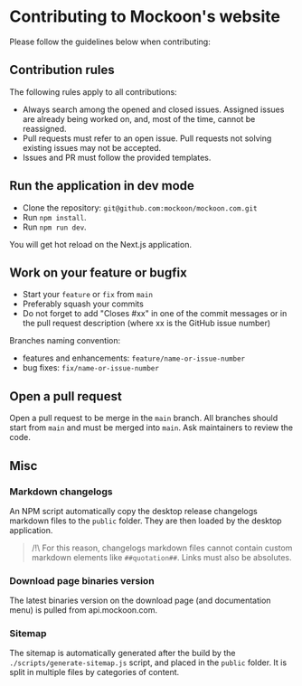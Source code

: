 # Contributing to Mockoon's website

Please follow the guidelines below when contributing:

## Contribution rules

The following rules apply to all contributions:

- Always search among the opened and closed issues. Assigned issues are already being worked on, and, most of the time, cannot be reassigned.
- Pull requests must refer to an open issue. Pull requests not solving existing issues may not be accepted.
- Issues and PR must follow the provided templates.

## Run the application in dev mode

- Clone the repository: `git@github.com:mockoon/mockoon.com.git`
- Run `npm install`.
- Run `npm run dev`.

You will get hot reload on the Next.js application.

## Work on your feature or bugfix

- Start your `feature` or `fix` from `main`
- Preferably squash your commits
- Do not forget to add "Closes #xx" in one of the commit messages or in the pull request description (where xx is the GitHub issue number)

Branches naming convention:

- features and enhancements: `feature/name-or-issue-number`
- bug fixes: `fix/name-or-issue-number`

## Open a pull request

Open a pull request to be merge in the `main` branch. All branches should start from `main` and must be merged into `main`.
Ask maintainers to review the code.

## Misc

### Markdown changelogs

An NPM script automatically copy the desktop release changelogs markdown files to the `public` folder. They are then loaded by the desktop application.

> /!\ For this reason, changelogs markdown files cannot contain custom markdown elements like `##quotation##`. Links must also be absolutes.

### Download page binaries version

The latest binaries version on the download page (and documentation menu) is pulled from api.mockoon.com.

### Sitemap

The sitemap is automatically generated after the build by the `./scripts/generate-sitemap.js` script, and placed in the `public` folder.
It is split in multiple files by categories of content.
